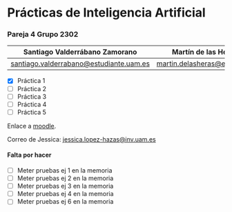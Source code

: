 # Prácticas de Inteligencia Artificial

### Pareja 4 Grupo 2302

Santiago Valderrábano Zamorano | Martín de las Heras Moreno
------------------------------ | --------------------------
santiago.valderrabano@estudiante.uam.es | martin.delasheras@estudiante.uam.es

- [x] Práctica 1
- [ ] Práctica 2
- [ ] Práctica 3
- [ ] Práctica 4
- [ ] Práctica 5

Enlace a [moodle](https://moodle.uam.es/course/view.php?id=62174).

Correo de Jessica: jessica.lopez-hazas@inv.uam.es

#### Falta por hacer

 - [ ] Meter pruebas ej 1 en la memoria
 - [ ] Meter pruebas ej 2 en la memoria
 - [ ] Meter pruebas ej 3 en la memoria
 - [ ] Meter pruebas ej 4 en la memoria
 - [ ] Meter pruebas ej 6 en la memoria
